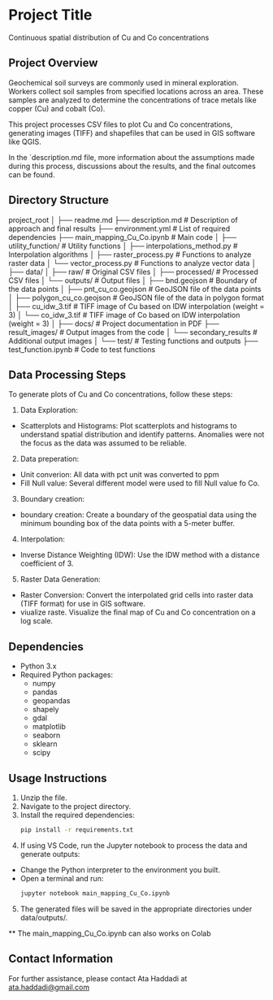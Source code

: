 # Project Title
Continuous spatial distribution of Cu and Co concentrations

## Project Overview
Geochemical soil surveys are commonly used in mineral exploration. Workers collect soil samples from specified locations across an area. These samples are analyzed to determine the concentrations of trace metals like copper (Cu) and cobalt (Co).

This project processes CSV files to plot Cu and Co concentrations, generating images (TIFF) and shapefiles that can be used in GIS software like QGIS.

In the `description.md file, more information about the assumptions made during this process, discussions about the results, and the final outcomes can be found.


## Directory Structure
project_root
│
├── readme.md
├── description.md                 # Description of approach and final results
├── environment.yml                # List of required dependencies
├── main_mapping_Cu_Co.ipynb       # Main code
│
├── utility_function/              # Utility functions
│   ├── interpolations_method.py   # Interpolation algorithms
│   ├── raster_process.py          # Functions to analyze raster data
│   └── vector_process.py          # Functions to analyze vector data
│
├── data/
│   ├── raw/                       # Original CSV files
│   ├── processed/                 # Processed CSV files
│   └── outputs/                   # Output files
│       ├── bnd.geojson            # Boundary of the data points
│       ├── pnt_cu_co.geojson      # GeoJSON file of the data points
│       ├── polygon_cu_co.geojson  # GeoJSON file of the data in polygon format
│       ├── cu_idw_3.tif           # TIFF image of Cu based on IDW interpolation (weight = 3)
│       └── co_idw_3.tif           # TIFF image of Co based on IDW interpolation (weight = 3)
│
├── docs/                          # Project documentation in PDF
├── result_images/                 # Output images from the code
│   └── secondary_results          # Additional output images
│
└── test/                          # Testing functions and outputs
    ├── test_function.ipynb        # Code to test functions



## Data Processing Steps
To generate plots of Cu and Co concentrations, follow these steps:

1. Data Exploration:
- Scatterplots and Histograms: Plot scatterplots and histograms to understand spatial distribution and identify patterns. Anomalies were not the focus as the data was assumed to be reliable.
2. Data preperation:
- Unit converion: All data with pct unit was converted to ppm 
- Fill Null value: Several different model were used to fill Null value fo Co.
3. Boundary creation:
- boundary creation: Create a boundary of the geospatial data using the minimum bounding box of the data points with a 5-meter buffer.
4. Interpolation:
- Inverse Distance Weighting (IDW): Use the IDW method with a distance coefficient of 3.
5. Raster Data Generation:
- Raster Conversion: Convert the interpolated grid cells into raster data (TIFF format) for use in GIS software.
- viualize raste. Visualize the final map of Cu and Co concentration on a log scale.


## Dependencies
- Python 3.x
- Required Python packages:
  - numpy
  - pandas
  - geopandas
  - shapely
  - gdal
  - matplotlib
  - seaborn
  - sklearn
  - scipy


## Usage Instructions
1. Unzip the file.
2. Navigate to the project directory.
3. Install the required dependencies:
   ```bash
   pip install -r requirements.txt
4. If using VS Code, run the Jupyter notebook to process the data and generate outputs:
- Change the Python interpreter to the environment you built.
- Open a terminal and run:
  ```bash
  jupyter notebook main_mapping_Cu_Co.ipynb
5. The generated files will be saved in the appropriate directories under data/outputs/.

** The main_mapping_Cu_Co.ipynb can also works on Colab



## Contact Information
For further assistance, please contact Ata Haddadi at ata.haddadi@gmail.com